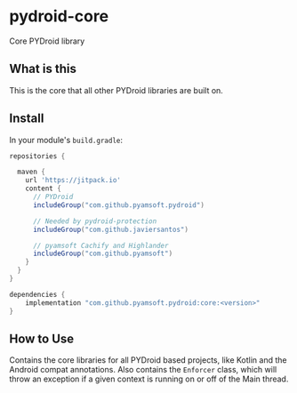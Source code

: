 # pydroid-core
Core PYDroid library

## What is this

This is the core that all other PYDroid libraries are built on.

## Install

In your module's `build.gradle`:
```groovy
repositories {

  maven {
    url 'https://jitpack.io'
    content {
      // PYDroid
      includeGroup("com.github.pyamsoft.pydroid")

      // Needed by pydroid-protection
      includeGroup("com.github.javiersantos")

      // pyamsoft Cachify and Highlander
      includeGroup("com.github.pyamsoft")
    }
  }
}

dependencies {
    implementation "com.github.pyamsoft.pydroid:core:<version>"
}
```

## How to Use

Contains the core libraries for all PYDroid based projects, like Kotlin and the Android compat
annotations. Also contains the `Enforcer` class, which will throw an exception if a given context
is running on or off of the Main thread.
